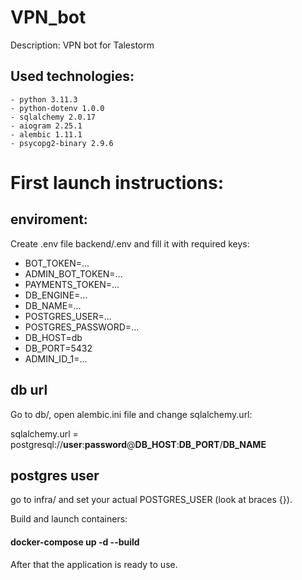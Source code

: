 # VPN_bot


Description: VPN bot for Talestorm


Used technologies:
-
    - python 3.11.3
    - python-dotenv 1.0.0
    - sqlalchemy 2.0.17
    - aiogram 2.25.1
    - alembic 1.11.1
    - psycopg2-binary 2.9.6


# First launch instructions:

## enviroment:
Create .env file backend/.env and fill it with required keys:
- BOT_TOKEN=...
- ADMIN_BOT_TOKEN=...
- PAYMENTS_TOKEN=...
- DB_ENGINE=...
- DB_NAME=...
- POSTGRES_USER=...
- POSTGRES_PASSWORD=...
- DB_HOST=db
- DB_PORT=5432
- ADMIN_ID_1=...

## db url
Go to db/, open alembic.ini file and change sqlalchemy.url:

sqlalchemy.url = postgresql://**user**:**password**@**DB_HOST**:**DB_PORT**/**DB_NAME**

## postgres user
go to infra/ and set your actual POSTGRES_USER (look at braces {}).

Build and launch containers:
#### docker-compose up -d --build

After that the application is ready to use.